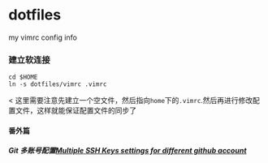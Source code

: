 # dotfiles
my vimrc config info






### 建立软连接
```
cd $HOME
ln -s dotfiles/vimrc .vimrc
```
< 这里需要注意先建立一个空文件，然后指向`home`下的`.vimrc`.然后再进行修改配置文件，这样就能保证配置文件的同步了


#### 番外篇

##### Git 多账号配置[Multiple SSH Keys settings for different github account](https://gist.github.com/jexchan/2351996)
